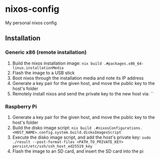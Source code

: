 # nixos-config
My personal nixos config

## Installation

### Generic x86 (remote installation)

1. Build the nixos installation image: `nix build .#packages.x86_64-linux.installationMedia`
2. Flash the image to a USB stick
3. Boot nixos through the installation media and note its IP address
4. Generate a key pair for the given host, and move the public key to the host's folder
5. Remotely install nixos and send the private key to the new host via: ``

### Raspberry Pi
1. Generate a key pair for the given host, and move the public key to the host's folder
2. Build the disko image script: `nix build .#nixosConfigurations.<HOST_NAME>.config.system.build.diskoImagesScript`
3. Execute the disko image script, and add the host's private key: `sudo ./result --post-format-files <PATH_TO_PRIVATE_KEY> persist/etc/ssh/ssh_host_ed25519_key`
4. Flash the image to an SD card, and insert the SD card into the pi

